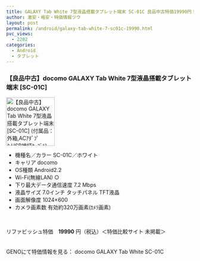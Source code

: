 ```yaml
---
title: GALAXY Tab White 7型液晶搭載タブレット端末 SC-01C 良品中古特価19990円！
author: 激安・格安・特価情報ツウ
layout: post
permalink: /android/galaxy-tab-white-7-sc01c-19990.html
pvc_views:
  - 2202
categories:
  - Android
  - タブレット
---
```

### 【良品中古】docomo GALAXY Tab White 7型液晶搭載タブレット端末 [SC-01C]

<div class="img-bg2 img_L">
  <img border="0" alt="【良品中古】 docomo GALAXY Tab White 7型液晶搭載タブレット端末 [SC-01C] (付属品：外箱,ACｱﾀﾞﾌﾟﾀ,USB接続ｹｰﾌﾞﾙ)<br />
" src="http://geno.co.jp/Goods/ImgGA12015750_M.jpg"width="130" /><br /> <img border="0" src="http://i1.wp.com/www10.a8.net/0.gif?resize=1%2C1" alt="" data-recalc-dims="1" />
</div>

<!--more-->

  * 機種名／カラー SC-01C／ホワイト
  * キャリア docomo
  * OS種類 Android2.2
  * Wi-Fi(無線LAN) ○
  * 下り最大データ通信速度 7.2 Mbps
  * 液晶サイズ 7.0インチ タッチパネル TFT液晶
  * 画面解像度 1024&#215;600
  * カメラ画素数 有効約320万画素(ｶﾒﾗ画素)

<br clear="all" /> 

リファビッシュ特価　<span class="tokka-price"><strong>19990</strong></span> 円（税込）＜特価比較サイト 未掲載＞

　  
GENOにて特価情報を見る： <span class="fs150p">docomo GALAXY Tab White SC-01C</span>